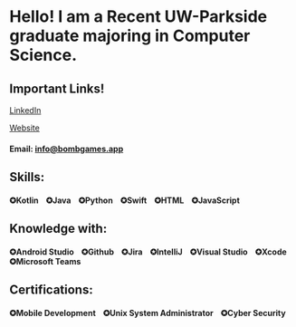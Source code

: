 # Hello! I am a Recent UW-Parkside graduate majoring in Computer Science.

## Important Links!

[LinkedIn]   

[Website] 

#### Email: info@bombgames.app

## Skills:
#### ✪Kotlin &nbsp;&nbsp; ✪Java &nbsp;&nbsp; ✪Python &nbsp;&nbsp; ✪Swift &nbsp;&nbsp; ✪HTML &nbsp;&nbsp; ✪JavaScript

## Knowledge with:
#### ✪Android Studio &nbsp;&nbsp; ✪Github &nbsp;&nbsp; ✪Jira &nbsp;&nbsp; ✪IntelliJ &nbsp;&nbsp; ✪Visual Studio &nbsp;&nbsp; ✪Xcode &nbsp;&nbsp; ✪Microsoft Teams

## Certifications: 
#### ✪Mobile Development &nbsp;&nbsp; ✪Unix System Administrator &nbsp;&nbsp; ✪Cyber Security

[Website]: https://bombgames.app/
[LinkedIn]: https://www.linkedin.com/in/adam-dodson001/
